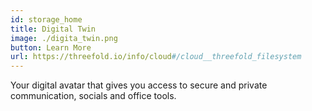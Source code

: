 ```yaml
---
id: storage_home
title: Digital Twin
image: ./digita_twin.png
button: Learn More
url: https://threefold.io/info/cloud#/cloud__threefold_filesystem
---
```


Your digital avatar that gives you access to secure and private communication, socials and office tools.

<br>
